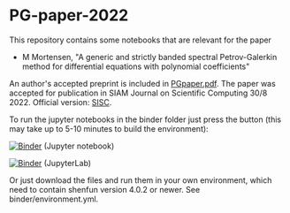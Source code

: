 # PG-paper-2022
This repository contains some notebooks that are relevant for the paper

  - M Mortensen, "A generic and strictly banded spectral Petrov-Galerkin method for differential equations with polynomial coefficients"

An author's accepted preprint is included in [PGpaper.pdf](PGpaper.pdf). The paper was accepted for publication in SIAM Journal on Scientific Computing 30/8 2022. Official version: [SISC](https://doi.org/10.1137/22M1492842).

To run the jupyter notebooks in the binder folder just press the button (this may take up to 5-10 minutes to build the environment):

[![Binder](https://mybinder.org/badge_logo.svg)](https://mybinder.org/v2/gh/spectralDNS/PG-paper-2022/main?filepath=binder) (Jupyter notebook)

[![Binder](https://mybinder.org/badge_logo.svg)](https://mybinder.org/v2/gh/spectralDNS/PG-paper-2022/main?labpath=binder) (JupyterLab)

Or just download the files and run them in your own environment, which need to contain shenfun version 4.0.2 or newer. See binder/environment.yml.
